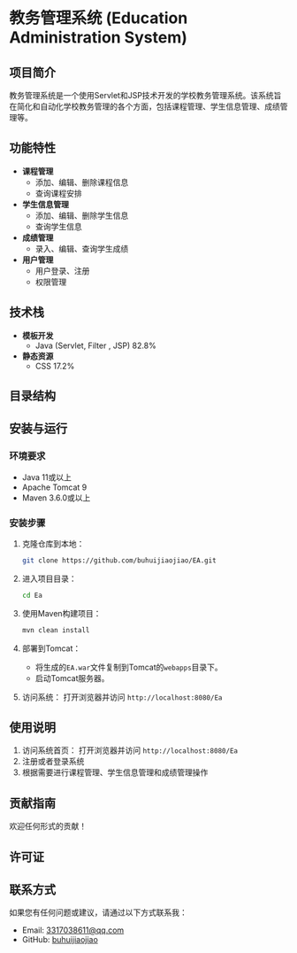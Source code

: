 # 教务管理系统 (Education Administration System)

## 项目简介
教务管理系统是一个使用Servlet和JSP技术开发的学校教务管理系统。该系统旨在简化和自动化学校教务管理的各个方面，包括课程管理、学生信息管理、成绩管理等。

## 功能特性
- **课程管理**
  - 添加、编辑、删除课程信息
  - 查询课程安排
- **学生信息管理**
  - 添加、编辑、删除学生信息
  - 查询学生信息
- **成绩管理**
  - 录入、编辑、查询学生成绩
- **用户管理**
  - 用户登录、注册
  - 权限管理

## 技术栈
- **模板开发**
  - Java (Servlet, Filter , JSP) 82.8%
- **静态资源**
  - CSS 17.2%

## 目录结构


## 安装与运行
### 环境要求
- Java 11或以上
- Apache Tomcat 9
- Maven 3.6.0或以上

### 安装步骤
1. 克隆仓库到本地：
    ```bash
    git clone https://github.com/buhuijiaojiao/EA.git
    ```
2. 进入项目目录：
    ```bash
    cd Ea
    ```
3. 使用Maven构建项目：
    ```bash
    mvn clean install
    ```
4. 部署到Tomcat：
    - 将生成的`EA.war`文件复制到Tomcat的`webapps`目录下。
    - 启动Tomcat服务器。

5. 访问系统：
    打开浏览器并访问 `http://localhost:8080/Ea`

## 使用说明
1. 访问系统首页：
    打开浏览器并访问 `http://localhost:8080/Ea`
2. 注册或者登录系统
3. 根据需要进行课程管理、学生信息管理和成绩管理操作

## 贡献指南
欢迎任何形式的贡献！

## 许可证

## 联系方式
如果您有任何问题或建议，请通过以下方式联系我：
- Email: [3317038611@qq.com](3317038611@qq.com)
- GitHub: [buhuijiaojiao](https://github.com/buhuijiaojiao)
